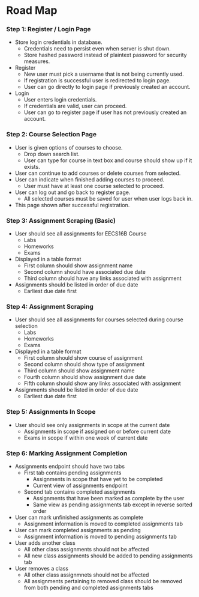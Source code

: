 # Road Map
### Step 1: Register / Login Page
- Store login credentials in database.
    - Credentials need to persist even when server is shut down.
    - Store hashed password instead of plaintext password for security measures.
- Register
    - New user must pick a username that is not being currently used.
    - If registration is successful user is redirected to login page.
    - User can go directly to login page if previously created an account.
- Login
    - User enters login credentials.
    - If credentials are valid, user can proceed.
    - User can go to register page if user has not previously created an account.
### Step 2: Course Selection Page
- User is given options of courses to choose.
    - Drop down search list.
    - User can type for course in text box and course should show up if it exists.
- User can continue to add courses or delete courses from selected.
- User can indicate when finished adding courses to proceed.
    - User must have at least one course selected to proceed.
- User can log out and go back to register page.
    - All selected courses must be saved for user when user logs back in.
- This page shown after successful registration.
### Step 3: Assignment Scraping (Basic)
- User should see all assignments for EECS16B Course
    - Labs
    - Homeworks
    - Exams
- Displayed in a table format
    - First column should show assignment name
    - Second column should have associated due date
    - Third column should have any links associated with assignment
- Assignments should be listed in order of due date
    - Earliest due date first
### Step 4: Assignment Scraping
- User should see all assignments for courses selected during course selection
    - Labs
    - Homeworks
    - Exams
- Displayed in a table format
    - First column should show course of assignment
    - Second column should show type of assignment
    - Third column should show assignment name
    - Fourth column should show assignment due date
    - Fifth column should show any links associated with assignment
- Assignments should be listed in order of due date
    - Earliest due date first
### Step 5: Assignments In Scope
- User should see only assignments in scope at the current date
    - Assignments in scope if assigned on or before current date
    - Exams in scope if within one week of current date
### Step 6: Marking Assignment Completion
- Assignments endpoint should have two tabs
    - First tab contains pending assignments
        - Assignments in scope that have yet to be completed
        - Current view of assignments endpoint
    - Second tab contains completed assignments
        - Assignments that have been marked as complete by the user
        - Same view as pending assignments tab except in reverse sorted order
- User can mark unfinished assignments as complete
    - Assignment information is moved to completed assignments tab
- User can mark completed assignments as pending
    - Assignment information is moved to pending assignments tab
- User adds another class
    - All other class assignments should not be affected
    - All new class assignments should be added to pending assignments tab
- User removes a class
    - All other class assignmnets should not be affected
    - All assignments pertaining to removed class should be removed from both pending and completed assignments tabs
